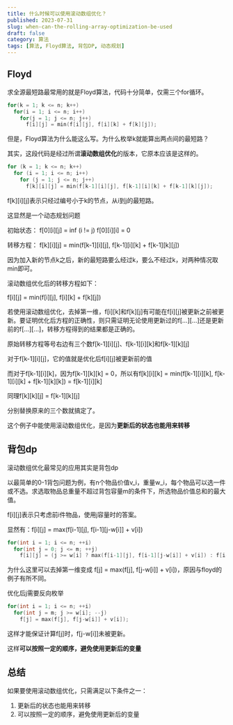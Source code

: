 ```yaml
---
title: 什么时候可以使用滚动数组优化？
published: 2023-07-31
slug: when-can-the-rolling-array-optimization-be-used
draft: false
category: 算法
tags: [算法, Floyd算法, 背包DP, 动态规划]
---
```


## Floyd

求全源最短路最常用的就是Floyd算法，代码十分简单，仅需三个for循环。

```cpp
for(k = 1; k <= n; k++)
  for(i = 1; i <= n; i++)
    for(j = 1; j <= n; j++)
      f[i][j] = min(f[i][j], f[i][k] + f[k][j]);
```

但是，Floyd算法为什么能这么写。为什么枚举k就能算出两点间的最短路？

其实，这段代码是经过所谓**滚动数组优化**的版本，它原本应该是这样的。

```cpp
for (k = 1; k <= n; k++)
  for (i = 1; i <= n; i++)
    for (j = 1; j <= n; j++)
      f[k][i][j] = min(f[k-1][i][j], f[k-1][i][k] + f[k-1][k][j]);
```

f[k][i][j]表示只经过编号小于k的节点，从i到j的最短路。

这显然是一个动态规划问题

初始状态：
f[0][i][j] = inf (i != j)
f[0][i][i] = 0

转移方程：
f[k][i][j] = min(f[k-1][i][j], f[k-1][i][k] + f[k-1][k][j])

因为加入新的节点k之后，新的最短路要么经过k，要么不经过k，对两种情况取min即可。

滚动数组优化后的转移方程如下：

f[i][j] = min(f[i][j], f[i][k] + f[k][j])

若使用滚动数组优化，去掉第一维，f[i][k]和f[k][j]有可能在f[i][j]被更新之前被更新。要证明优化后方程的正确性，则只需证明无论使用更新过的f[...][...]还是更新前的f[...][...]，转移方程得到的结果都是正确的。

原始转移方程等号右边有三个数f[k-1][i][j]、f[k-1][i][k]和f[k-1][k][j]

对于f[k-1][i][j]，它的值就是优化后f[i][j]被更新前的值

而对于f[k-1][i][k]，因为f[k-1][k][k] = 0，所以有f[k][i][k] = min(f[k-1][i][k], f[k-1][i][k] + f[k-1][k][k]) = f[k-1][i][k] 

同理f[k][k][j] = f[k-1][k][j]

分别替换原来的三个数就搞定了。

这个例子中能使用滚动数组优化，是因为**更新后的状态也能用来转移**

## 背包dp

滚动数组优化最常见的应用其实是背包dp

以最简单的0-1背包问题为例，有n个物品价值v_i，重量w_i，每个物品可以选一件或不选。求选取物品总重量不超过背包容量m的条件下，所选物品价值总和的最大值。

f[i][j]表示只考虑前i件物品，使用j容量时的答案。

显然有：f[i][j] = max(f[i-1][j], f[i-1][j-w[i]] + v[i])

```cpp
for(int i = 1; i <= n; ++i)
  for(int j = 0; j <= m; ++j)
    f[i][j] = (j >= w[i] ? max(f[i-1][j], f[i-1][j-w[i]] + v[i]) : f[i-1][j]);
```

为什么这里可以去掉第一维变成 f[j] = max(f[j], f[j-w[i]] + v[i])，原因与floyd的例子有所不同。

优化后j需要反向枚举

```cpp
for(int i = 1; i <= n; ++i)
  for(int j = m; j >= w[i]; --j)
    f[j] = max(f[j], f[j-w[i]] + v[i]);
```

这样才能保证计算f[j]时，f[j-w[i]]未被更新。

这样**可以按照一定的顺序，避免使用更新后的变量**

## 总结

如果要使用滚动数组优化，只需满足以下条件之一：

1. 更新后的状态也能用来转移
2. 可以按照一定的顺序，避免使用更新后的变量
